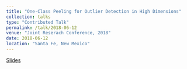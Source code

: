 ```yaml
---
title: "One-Class Peeling for Outlier Detection in High Dimensions"
collection: talks
type: "Contributed Talk"
permalink: /talk/2018-06-12
venue: "Joint Reserach Conference, 2018"
date: 2018-06-12
location: "Santa Fe, New Mexico"
---
```


[Slides](http://weeseml.github.io/files/Weese_JRC_2018.pdf)
